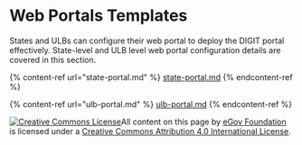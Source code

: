 # Web Portals Templates

States and ULBs can configure their web portal to deploy the DIGIT portal effectively. State-level and ULB level web portal configuration details are covered in this section.

{% content-ref url="state-portal.md" %}
[state-portal.md](state-portal.md)
{% endcontent-ref %}

{% content-ref url="ulb-portal.md" %}
[ulb-portal.md](ulb-portal.md)
{% endcontent-ref %}

[![Creative Commons License](https://i.creativecommons.org/l/by/4.0/80x15.png)​](http://creativecommons.org/licenses/by/4.0/)All content on this page by [eGov Foundation](https://egov.org.in/) is licensed under a [Creative Commons Attribution 4.0 International License](http://creativecommons.org/licenses/by/4.0/).
